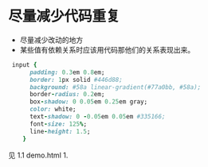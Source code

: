# 尽量减少代码重复
- 尽量减少改动的地方
- 某些值有依赖关系时应该用代码那他们的关系表现出来。
```ruby
 input {
      padding: 0.3em 0.8em;
      border: 1px solid #446d88;
      background: #58a linear-gradient(#77a0bb, #58a);
      border-radius: 0.2em;
      box-shadow: 0 0.05em 0.25em gray;
      color: white;
      text-shadow: 0 -0.05em 0.05em #335166;
      font-size: 125%;
      line-height: 1.5;
    }
```
见 1.1 demo.html
1. 